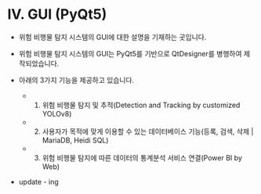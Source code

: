# IV. GUI (PyQt5)  
- 위험 비행물 탐지 시스템의 GUI에 대한 설명을 기재하는 곳입니다.
- 위험 비행물 탐지 시스템의 GUI는 PyQt5를 기반으로 QtDesigner를 병행하여 제작되었습니다.
- 아래의 3가지 기능을 제공하고 있습니다.
    - 1. 위험 비행물 탐지 및 추적(Detection and Tracking by customized YOLOv8)
    - 2. 사용자가 목적에 맞게 이용할 수 있는 데이터베이스 기능(등록, 검색, 삭제 | MariaDB, Heidi SQL)
    - 3. 위험 비행물 탐지에 따른 데이터의 통계분석 서비스 연결(Power BI by Web)

- update - ing